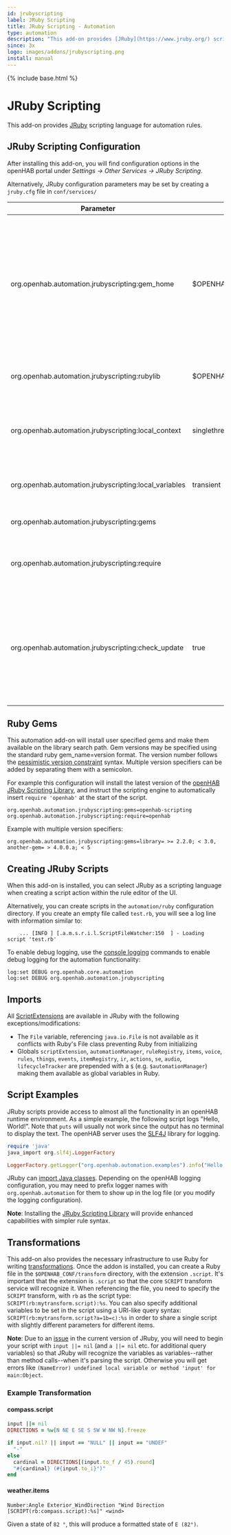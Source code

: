 ```yaml
---
id: jrubyscripting
label: JRuby Scripting
title: JRuby Scripting - Automation
type: automation
description: "This add-on provides [JRuby](https://www.jruby.org/) scripting language for automation rules."
since: 3x
logo: images/addons/jrubyscripting.png
install: manual
---
```


<!-- Attention authors: Do not edit directly. Please add your changes to the appropriate source repository -->

{% include base.html %}

# JRuby Scripting

This add-on provides [JRuby](https://www.jruby.org/) scripting language for automation rules.

## JRuby Scripting Configuration

After installing this add-on, you will find configuration options in the openHAB portal under _Settings -> Other Services -> JRuby Scripting_.

Alternatively, JRuby configuration parameters may be set by creating a `jruby.cfg` file in `conf/services/`

| Parameter                                             | Default                                                  | Description                                                                                                                                                                                                                                                                                               |
| ----------------------------------------------------- | -------------------------------------------------------- | --------------------------------------------------------------------------------------------------------------------------------------------------------------------------------------------------------------------------------------------------------------------------------------------------------- |
| org.openhab.automation.jrubyscripting:gem_home        | $OPENHAB_CONF/automation/ruby/.gem/{RUBY_ENGINE_VERSION} | Location Ruby Gems will be installed to and loaded from. Directory will be created if necessary. You can use `{RUBY_ENGINE_VERSION}`, `{RUBY_ENGINE}` and/or `{RUBY_VERSION}` replacements in this value to automatically point to a new directory when the addon is updated with a new version of JRuby. |
| org.openhab.automation.jrubyscripting:rubylib         | $OPENHAB_CONF/automation/ruby/lib                        | Search path for user libraries. Separate each path with a colon (semicolon in Windows).                                                                                                                                                                                                                   |
| org.openhab.automation.jrubyscripting:local_context   | singlethread                                             | The local context holds Ruby runtime, name-value pairs for sharing variables between Java and Ruby. See [this](https://github.com/jruby/jruby/wiki/RedBridge#Context_Instance_Type) for options and details                                                                                               |
| org.openhab.automation.jrubyscripting:local_variables | transient                                                | Defines how variables are shared between Ruby and Java. See [this](https://github.com/jruby/jruby/wiki/RedBridge#local-variable-behavior-options) for options and details                                                                                                                                 |
| org.openhab.automation.jrubyscripting:gems            |                                                          | A comma separated list of [Ruby Gems](https://rubygems.org/) to install.                                                                                                                                                                                                                                  |
| org.openhab.automation.jrubyscripting:require         |                                                          | A comma separated list of script names to be required by the JRuby Scripting Engine at the beginning of user scripts.                                                                                                                                                                                     |
| org.openhab.automation.jrubyscripting:check_update    | true                                                     | Check RubyGems for updates to the above gems when OpenHAB starts or JRuby settings are changed. Otherwise it will try to fulfil the requirements with locally installed gems, and you can manage them yourself with an external Ruby by setting the same GEM_HOME.                                        |

## Ruby Gems

This automation add-on will install user specified gems and make them available on the library search path.
Gem versions may be specified using the standard ruby gem_name=version format.
The version number follows the [pessimistic version constraint](https://guides.rubygems.org/patterns/#pessimistic-version-constraint) syntax.
Multiple version specifiers can be added by separating them with a semicolon.

For example this configuration will install the latest version of the [openHAB JRuby Scripting Library](https://boc-tothefuture.github.io/openhab-jruby/), and instruct the scripting engine to automatically insert `require 'openhab'` at the start of the script. 

```text
org.openhab.automation.jrubyscripting:gems=openhab-scripting
org.openhab.automation.jrubyscripting:require=openhab
```

Example with multiple version specifiers:

```text
org.openhab.automation.jrubyscripting:gems=library= >= 2.2.0; < 3.0, another-gem= > 4.0.0.a; < 5
```

## Creating JRuby Scripts

When this add-on is installed, you can select JRuby as a scripting language when creating a script action within the rule editor of the UI.

Alternatively, you can create scripts in the `automation/ruby` configuration directory.
If you create an empty file called `test.rb`, you will see a log line with information similar to:

```text
    ... [INFO ] [.a.m.s.r.i.l.ScriptFileWatcher:150  ] - Loading script 'test.rb'
```

To enable debug logging, use the [console logging]({{base}}/administration/logging.html) commands to
enable debug logging for the automation functionality:

```text
log:set DEBUG org.openhab.core.automation
log:set DEBUG org.openhab.automation.jrubyscripting
```

## Imports

All [ScriptExtensions]({{base}}/configuration/jsr223.html#scriptextension-objects-all-jsr223-languages) are available in JRuby with the following exceptions/modifications:

- The `File` variable, referencing `java.io.File` is not available as it conflicts with Ruby's File class preventing Ruby from initializing
- Globals `scriptExtension`, `automationManager`, `ruleRegistry`, `items`, `voice`, `rules`, `things`, `events`, `itemRegistry`, `ir`, `actions`, `se`, `audio`, `lifecycleTracker` are prepended with a `$` (e.g. `$automationManager`) making them available as global variables in Ruby.

## Script Examples

JRuby scripts provide access to almost all the functionality in an openHAB runtime environment.
As a simple example, the following script logs "Hello, World!".
Note that `puts` will usually not work since the output has no terminal to display the text.
The openHAB server uses the [SLF4J](https://www.slf4j.org/) library for logging.

```ruby
require 'java'
java_import org.slf4j.LoggerFactory

LoggerFactory.getLogger("org.openhab.automation.examples").info("Hello, World!")
```

JRuby can [import Java classes](https://github.com/jruby/jruby/wiki/CallingJavaFromJRuby).
Depending on the openHAB logging configuration, you may need to prefix logger names with `org.openhab.automation` for them to show up in the log file (or you modify the logging configuration).

**Note**: Installing the [JRuby Scripting Library](https://boc-tothefuture.github.io/openhab-jruby/installation/) will provide enhanced capabilities with simpler rule syntax.

## Transformations

This add-on also provides the necessary infrastructure to use Ruby for writing [transformations](https://www.openhab.org/docs/configuration/transformations.html).
Once the addon is installed, you can create a Ruby file in the `$OPENHAB_CONF/transform` directory, with the extension `.script`.
It's important that the extension is `.script` so that the core `SCRIPT` transform service will recognize it.
When referencing the file, you need to specify the `SCRIPT` transform, with `rb` as the script type: `SCRIPT(rb:mytransform.script):%s`.
You can also specify additional variables to be set in the script using a URI-like query syntax: `SCRIPT(rb:mytransform.script?a=1b=c):%s` in order to share a single script with slightly different parameters for different items.

**Note**: Due to an [issue](https://github.com/jruby/jruby/issues/5876) in the current version of JRuby, you will need to begin your script with `input ||= nil` (and `a ||= nil` etc. for additional query variables) so that JRuby will recognize the variables as variables--rather than method calls--when it's parsing the script.
Otherwise you will get errors like `(NameError) undefined local variable or method 'input' for main:Object`.

### Example Transformation

#### compass.script

```ruby
input ||= nil
DIRECTIONS = %w[N NE E SE S SW W NW N].freeze

if input.nil? || input == "NULL" || input == "UNDEF"
  "-"
else
  cardinal = DIRECTIONS[(input.to_f / 45).round]
  "#{cardinal} (#{input.to_i}°)"
end
```

#### weather.items

```Xtend
Number:Angle Exterior_WindDirection "Wind Direction [SCRIPT(rb:compass.script):%s]" <wind>
```

Given a state of `82 °`, this will produce a formatted state of `E (82°)`.
